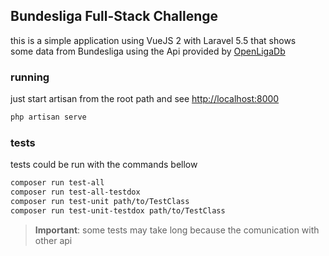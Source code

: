 ## Bundesliga Full-Stack Challenge

this is a simple application using VueJS 2 with Laravel 5.5 that shows<br>
some data from Bundesliga using the Api provided by [OpenLigaDb](https://www.OpenLigaDB.de)

### running 
just start artisan from the root path and see [http://localhost:8000](http://localhost:8000)
```bash
php artisan serve
```

### tests
tests could be run with the commands bellow
```bash
composer run test-all
composer run test-all-testdox
composer run test-unit path/to/TestClass
composer run test-unit-testdox path/to/TestClass
```
> **Important**: some tests may take long because the comunication with other api